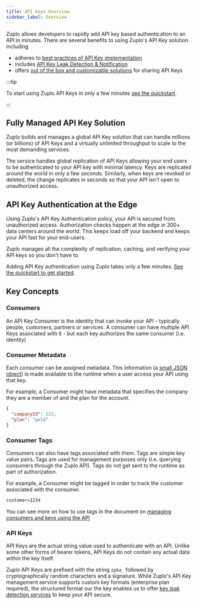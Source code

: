 ```yaml
---
title: API Keys Overview
sidebar_label: Overview
---
```


Zuplo allows developers to rapidly add API key based authentication to an API in
minutes. There are several benefits to using Zuplo's API Key solution including

- adheres to
  [best practices of API Key implementation](https://zuplo.com/blog/2022/12/01/api-key-authentication)
- includes [API Key Leak Detection & Notification](./api-key-leak-detection.md)
- offers [out of the box and customizable solutions](./api-key-end-users.md) for
  sharing API Keys

:::tip

To start using Zuplo API Keys in only a few minutes
[see the quickstart](../articles/step-3-add-api-key-auth.md).

:::

## Fully Managed API Key Solution

Zuplo builds and manages a global API Key solution that can handle millions (or
billions) of API Keys and a virtually unlimited throughput to scale to the most
demanding services.

The service handles global replication of API Keys allowing your end users to be
authenticated to your API key with minimal latency. Keys are replicated around
the world in only a few seconds. Similarly, when keys are revoked or deleted,
the change replicates in seconds so that your API isn't open to unauthorized
access.

## API Key Authentication at the Edge

Using Zuplo's API Key Authentication policy, your API is secured from
unauthorized access. Authorization checks happen at the edge in 300+ data
centers around the world. This keeps load off your backend and keeps your API
fast for your end-users.

Zuplo manages all the complexity of replication, caching, and verifying your API
keys so you don't have to.

Adding API Key authentication using Zuplo takes only a few minutes.
[See the quickstart to get started](../articles/step-3-add-api-key-auth.md).

## Key Concepts

### Consumers

An API Key Consumer is the identity that can invoke your API - typically people,
customers, partners or services. A consumer can have multiple API Keys
associated with it - but each key authorizes the same consumer (i.e. identity)

### Consumer Metadata

Each consumer can be assigned metadata. This information (a
[small JSON object](./api-key-service-limits.md)) is made available to the
runtime when a user access your API using that key.

For example, a Consumer might have metadata that specifies the company they are
a member of and the plan for the account.

```json
{
  "companyId": 123,
  "plan": "gold"
}
```

### Consumer Tags

Consumers can also have tags associated with them. Tags are simple key value
pairs. Tags are used for management purposes only (i.e. querying consumers
through the Zuplo API). Tags do not get sent to the runtime as part of
authorization.

For example, a Consumer might be tagged in order to track the customer
associated with the consumer.

```txt
customer=1234
```

You can see more on how to use tags in the document on
[managing consumers and keys using the API](./api-key-api.md)

### API Keys

API Keys are the actual string value used to authenticate with an API. Unlike
some other forms of bearer tokens, API Keys do not contain any actual data
within the key itself.

Zuplo API Keys are prefixed with the string `zpka_` followed by
cryptographically random characters and a signature. While Zuplo's API Key
management service supports custom key formats (enterprise plan required), the
structured format our the key enables us to offer
[key leak detection services](./api-key-leak-detection.md) to keep your API
secure.
